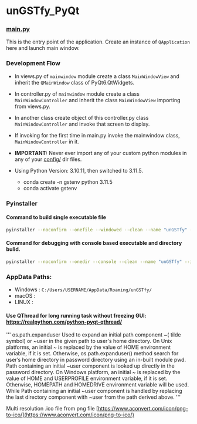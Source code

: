 # unGSTfy_PyQt

### [main.py](main.py)
This is the entry point of the application. Create an instance of `QApplication` here and launch main window.

### Development Flow
- In views.py of `mainwindow` module create a class `MainWindowView` and inherit the `QMainWindow` class of PyQt6.QtWidgets.
- In controller.py of `mainwindow` module create a class `MainWindowController` and inherit the class `MainWindowView` importing from views.py.
- In another class create object of this controller.py class `MainWindowController` and invoke that screen to display.
- If invoking for the first time in main.py invoke the mainwindow class, `MainWindowController` in it.

- **IMPORTANT:** Never ever import any of your custom python modules in any of your [config/](config/) dir files.

- Using Python Version: 3.10.11, then switched to 3.11.5.
    - conda create -n gstenv python 3.11.5
    - conda activate gstenv

### Pyinstaller

#### Command to build single executable file
```sh
pyinstaller --noconfirm --onefile --windowed --clean --name "unGSTfy" --icon "D:/FULL_PATH/unGSTfy_PyQt/assets/icons/gst_logo.ico" --log-level "INFO" --add-data "D:/FULL_PATH/unGSTfy_PyQt/assets;assets/"  "D:/FULL_PATH/unGSTfy_PyQt/main.py"
```

#### Command for debugging with console based executable and directory bulid.
```sh
pyinstaller --noconfirm --onedir --console --clean --name "unGSTfy" --icon "D:/FULL_PATH/unGSTfy_PyQt/assets/icons/gst_logo.ico" --log-level "INFO" --add-data "D:/FULL_PATH/unGSTfy_PyQt/assets;assets/"  "D:/FULL_PATH/unGSTfy_PyQt/main.py"
```


### AppData Paths:
- Windows : `C:/Users/USERNAME/AppData/Roaming/unGSTfy/`
- macOS : 
- LINUX : 


#### Use QThread for long running task without freezing GUI: https://realpython.com/python-pyqt-qthread/


'''
os.path.expanduser
Used to expand an initial path component ~( tilde symbol) or ~user in the given path to user's home directory.
On Unix platforms, an initial ~ is replaced by the value of HOME environment variable, if it is set. Otherwise, os.path.expanduser() method search for user’s home directory in password directory using an in-built module pwd. Path containing an initial ~user component is looked up directly in the password directory.
On Windows platform, an initial ~ is replaced by the value of HOME and USERPROFILE environment variable, if it is set. Otherwise, HOMEPATH and HOMEDRIVE environment variable will be used. While Path containing an initial ~user component is handled by replacing the last directory component with ~user from the path derived above.
'''

Multi resolution .ico file from png file [https://www.aconvert.com/icon/png-to-ico/](https://www.aconvert.com/icon/png-to-ico/)
